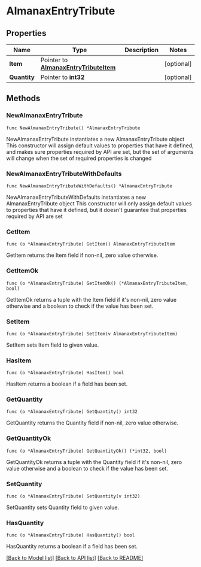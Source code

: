 # AlmanaxEntryTribute

## Properties

Name | Type | Description | Notes
------------ | ------------- | ------------- | -------------
**Item** | Pointer to [**AlmanaxEntryTributeItem**](AlmanaxEntryTributeItem.md) |  | [optional] 
**Quantity** | Pointer to **int32** |  | [optional] 

## Methods

### NewAlmanaxEntryTribute

`func NewAlmanaxEntryTribute() *AlmanaxEntryTribute`

NewAlmanaxEntryTribute instantiates a new AlmanaxEntryTribute object
This constructor will assign default values to properties that have it defined,
and makes sure properties required by API are set, but the set of arguments
will change when the set of required properties is changed

### NewAlmanaxEntryTributeWithDefaults

`func NewAlmanaxEntryTributeWithDefaults() *AlmanaxEntryTribute`

NewAlmanaxEntryTributeWithDefaults instantiates a new AlmanaxEntryTribute object
This constructor will only assign default values to properties that have it defined,
but it doesn't guarantee that properties required by API are set

### GetItem

`func (o *AlmanaxEntryTribute) GetItem() AlmanaxEntryTributeItem`

GetItem returns the Item field if non-nil, zero value otherwise.

### GetItemOk

`func (o *AlmanaxEntryTribute) GetItemOk() (*AlmanaxEntryTributeItem, bool)`

GetItemOk returns a tuple with the Item field if it's non-nil, zero value otherwise
and a boolean to check if the value has been set.

### SetItem

`func (o *AlmanaxEntryTribute) SetItem(v AlmanaxEntryTributeItem)`

SetItem sets Item field to given value.

### HasItem

`func (o *AlmanaxEntryTribute) HasItem() bool`

HasItem returns a boolean if a field has been set.

### GetQuantity

`func (o *AlmanaxEntryTribute) GetQuantity() int32`

GetQuantity returns the Quantity field if non-nil, zero value otherwise.

### GetQuantityOk

`func (o *AlmanaxEntryTribute) GetQuantityOk() (*int32, bool)`

GetQuantityOk returns a tuple with the Quantity field if it's non-nil, zero value otherwise
and a boolean to check if the value has been set.

### SetQuantity

`func (o *AlmanaxEntryTribute) SetQuantity(v int32)`

SetQuantity sets Quantity field to given value.

### HasQuantity

`func (o *AlmanaxEntryTribute) HasQuantity() bool`

HasQuantity returns a boolean if a field has been set.


[[Back to Model list]](../README.md#documentation-for-models) [[Back to API list]](../README.md#documentation-for-api-endpoints) [[Back to README]](../README.md)


